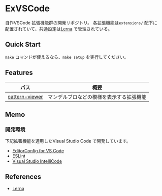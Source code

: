 # ExVSCode
自作VSCode 拡張機能群の開発リポジトリ。
各拡張機能は```extensions/``` 配下に配置されていて、共通設定は[Lerna] で管理されている。


## Quick Start
```make``` コマンドが使えるなら、```make setup``` を実行してください。


## Features
パス | 概要
--- | ---
[pattern-viewer](./extensions/pattern-viewer) | マンデルブロなどの模様を表示する拡張機能


## Memo
### 開発環境
下記拡張機能を適用したVisual Studio Code で開発しています。

* [EditorConfig for VS Code](https://marketplace.visualstudio.com/items?itemName=editorconfig.editorconfig)
* [ESLint](https://marketplace.visualstudio.com/items?itemName=dbaeumer.vscode-eslint)
* [Visual Studio IntelliCode](https://marketplace.visualstudio.com/items?itemName=VisualStudioExptTeam.vscodeintellicode)


## References
* [Lerna](https://lerna.js.org/)


[Lerna]: https://lerna.js.org/
